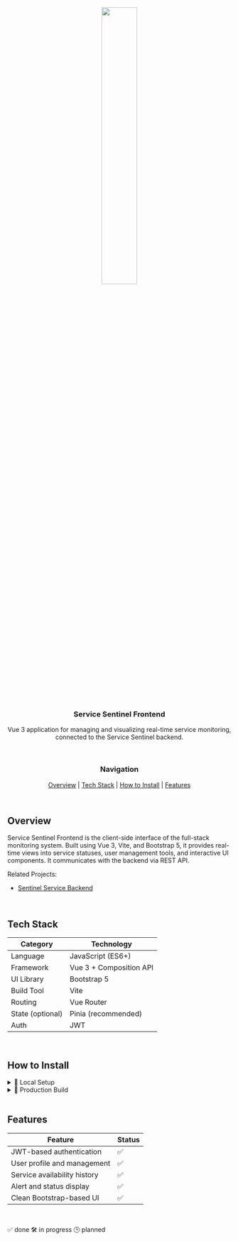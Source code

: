 <div align="center">

<img src="https://github.com/user-attachments/assets/7571f879-c872-40ad-ab44-38845900a6a2" style="width: 40%; max-width: 250px;" />

<br>

<h3>Service Sentinel Frontend</h3>

<p>Vue 3 application for managing and visualizing real-time service monitoring, connected to the Service Sentinel backend.</p>

<br>

### Navigation

[Overview](#overview) | [Tech Stack](#tech-stack) | [How to Install](#how-to-install) | [Features](#features)

</div>

<br>

## Overview

Service Sentinel Frontend is the client-side interface of the full-stack monitoring system. Built using Vue 3, Vite, and Bootstrap 5, it provides real-time views into service statuses, user management tools, and interactive UI components. It communicates with the backend via REST API.

Related Projects:

<ul>
  <li><a href="https://github.com/Kiemoniasty/Sentinel_Service_Frontend">Sentinel Service Backend</a></li>
</ul>

<br>

## Tech Stack

| Category       | Technology            |
|----------------|------------------------|
| Language       | JavaScript (ES6+)      |
| Framework      | Vue 3 + Composition API|
| UI Library     | Bootstrap 5            |
| Build Tool     | Vite                   |
| Routing        | Vue Router             |
| State (optional)| Pinia (recommended)   |
| Auth           | JWT                    |

<br>

## How to Install

<details>
<summary>🔧 Local Setup</summary>

```bash
# Clone the repository
git clone https://github.com/your_username/Sentinel_Service_Frontend.git
cd Sentinel_Service_Frontend

# Install dependencies
npm install

# Run in development mode
npm run dev
```
</details> 

<details>
<summary>🚀 Production Build</summary>

```bash
# Compile project
npm run build
```
⚠️ Create a .env file based on .env.example to configure the backend API URL.
</details>

<br>

## Features

| Feature                             | Status |
| ----------------------------------- | ------ |
| JWT-based authentication            | ✅      |
| User profile and management         | ✅      |
| Service availability history        | ✅      |
| Alert and status display            | ✅      |
| Clean Bootstrap-based UI            | ✅      |

<br>

✅ done
🛠️ in progress
🕒 planned

